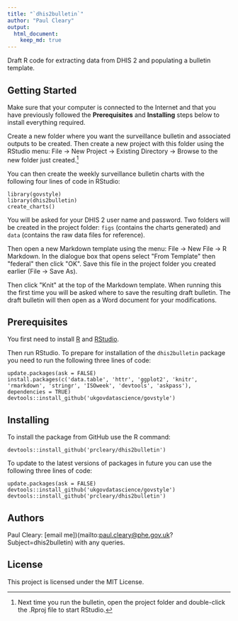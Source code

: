```yaml
---
title: "`dhis2bulletin`"
author: "Paul Cleary"
output: 
  html_document:
    keep_md: true
---
```




<!-- # TODO plot by ISO week in ggplot2... ? ordered factor -->
<!-- # TODO Fix missing time periods and formatting -->
<!-- # ? use highcharter -->

Draft R code for extracting data from DHIS 2 and populating a bulletin template.

## Getting Started

Make sure that your computer is connected to the Internet and that you have previously followed the **Prerequisites** and **Installing** steps below to install everything required.

Create a new folder where you want the surveillance bulletin and associated outputs to be created. Then create a new project with this folder using the RStudio menu: File -> New Project -> Existing Directory -> Browse to the new folder just created.[^openproject]

[^openproject]: Next time you run the bulletin, open the project folder and double-click the .Rproj file to start RStudio.

You can then create the weekly surveillance bulletin charts with the following four lines of code in RStudio:

```
library(govstyle)
library(dhis2bulletin)
create_charts()
```

You will be asked for your DHIS 2 user name and password. Two folders will be created in the project folder: `figs` (contains the charts generated) and `data` (contains the raw data files for reference).

Then open a new Markdown template using the menu: File -> New File -> R Markdown. In the dialogue box that opens select "From Template" then "federal" then click "OK". Save this file in the project folder you created earlier (File -> Save As).

Then click "Knit" at the top of the Markdown template. When running this the first time you will be asked where to save the resulting draft bulletin. The draft bulletin will then open as a Word document for your modifications.

## Prerequisites

You first need to install [R](https://cran.r-project.org/bin/windows/base/release.htm) and [RStudio](https://rstudio.com/products/rstudio/download/#download).

Then run RStudio. To prepare for installation of the `dhis2bulletin` package you need to run the following three lines of code:

```
update.packages(ask = FALSE)
install.packages(c('data.table', 'httr', 'ggplot2', 'knitr', 'rmarkdown', 'stringr', 'ISOweek', 'devtools', 'askpass'), dependencies = TRUE)
devtools::install_github('ukgovdatascience/govstyle')
```

## Installing

To install the package from GitHub use the R command:

```
devtools::install_github('prcleary/dhis2bulletin')
```

To update to the latest versions of packages in future you can use the following three lines of code:

```
update.packages(ask = FALSE)
devtools::install_github('ukgovdatascience/govstyle')
devtools::install_github('prcleary/dhis2bulletin')
```

## Authors

Paul Cleary: [email me])(mailto:paul.cleary@phe.gov.uk?Subject=dhis2bulletin) with any queries.

## License

This project is licensed under the MIT License.
